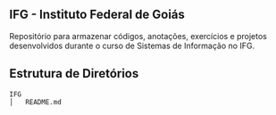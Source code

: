 ## IFG - Instituto Federal de Goiás

Repositório para armazenar códigos, anotações, exercícios e projetos desenvolvidos durante o curso de Sistemas de Informação no IFG.

## Estrutura de Diretórios

```
IFG
│   README.md
